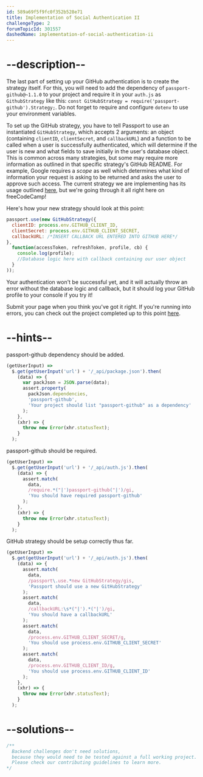 ```yaml
---
id: 589a69f5f9fc0f352b528e71
title: Implementation of Social Authentication II
challengeType: 2
forumTopicId: 301557
dashedName: implementation-of-social-authentication-ii
---
```


# --description--

The last part of setting up your GitHub authentication is to create the strategy itself. For this, you will need to add the dependency of `passport-github@~1.1.0` to your project and require it in your `auth.js` as `GithubStrategy` like this: `const GitHubStrategy = require('passport-github').Strategy;`. Do not forget to require and configure `dotenv` to use your environment variables.

To set up the GitHub strategy, you have to tell Passport to use an instantiated `GitHubStrategy`, which accepts 2 arguments: an object (containing `clientID`, `clientSecret`, and `callbackURL`) and a function to be called when a user is successfully authenticated, which will determine if the user is new and what fields to save initially in the user's database object. This is common across many strategies, but some may require more information as outlined in that specific strategy's GitHub README. For example, Google requires a *scope* as well which determines what kind of information your request is asking to be returned and asks the user to approve such access. The current strategy we are implementing has its usage outlined [here](https://github.com/jaredhanson/passport-github/), but we're going through it all right here on freeCodeCamp!

Here's how your new strategy should look at this point:

```js
passport.use(new GitHubStrategy({
  clientID: process.env.GITHUB_CLIENT_ID,
  clientSecret: process.env.GITHUB_CLIENT_SECRET,
  callbackURL: /*INSERT CALLBACK URL ENTERED INTO GITHUB HERE*/
},
  function(accessToken, refreshToken, profile, cb) {
    console.log(profile);
    //Database logic here with callback containing our user object
  }
));
```

Your authentication won't be successful yet, and it will actually throw an error without the database logic and callback, but it should log your GitHub profile to your console if you try it!

Submit your page when you think you've got it right. If you're running into errors, you can check out the project completed up to this point [here](https://gist.github.com/camperbot/ff3a1166684c1b184709ac0bee30dee6).

# --hints--

passport-github dependency should be added.

```js
(getUserInput) =>
  $.get(getUserInput('url') + '/_api/package.json').then(
    (data) => {
      var packJson = JSON.parse(data);
      assert.property(
        packJson.dependencies,
        'passport-github',
        'Your project should list "passport-github" as a dependency'
      );
    },
    (xhr) => {
      throw new Error(xhr.statusText);
    }
  );
```

passport-github should be required.

```js
(getUserInput) =>
  $.get(getUserInput('url') + '/_api/auth.js').then(
    (data) => {
      assert.match(
        data,
        /require.*("|')passport-github("|')/gi,
        'You should have required passport-github'
      );
    },
    (xhr) => {
      throw new Error(xhr.statusText);
    }
  );
```

GitHub strategy should be setup correctly thus far.

```js
(getUserInput) =>
  $.get(getUserInput('url') + '/_api/auth.js').then(
    (data) => {
      assert.match(
        data,
        /passport\.use.*new GitHubStrategy/gis,
        'Passport should use a new GitHubStrategy'
      );
      assert.match(
        data,
        /callbackURL:\s*("|').*("|')/gi,
        'You should have a callbackURL'
      );
      assert.match(
        data,
        /process.env.GITHUB_CLIENT_SECRET/g,
        'You should use process.env.GITHUB_CLIENT_SECRET'
      );
      assert.match(
        data,
        /process.env.GITHUB_CLIENT_ID/g,
        'You should use process.env.GITHUB_CLIENT_ID'
      );
    },
    (xhr) => {
      throw new Error(xhr.statusText);
    }
  );
```

# --solutions--

```js
/**
  Backend challenges don't need solutions, 
  because they would need to be tested against a full working project. 
  Please check our contributing guidelines to learn more.
*/
```
